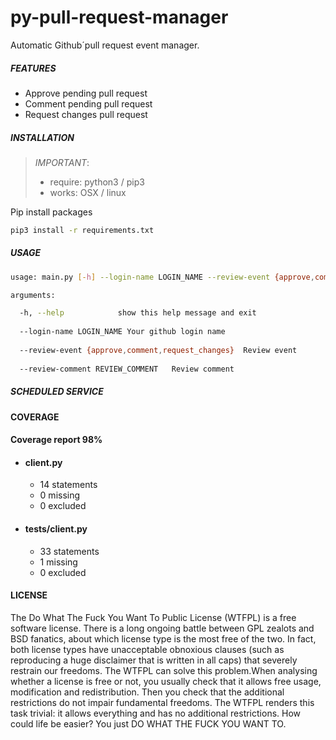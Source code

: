 # py-pull-request-manager

Automatic Github&acute;pull request event manager.

##### FEATURES

- Approve pending pull request
- Comment pending pull request
- Request changes pull request

##### INSTALLATION
    
> *IMPORTANT*:
> * require: python3 / pip3  
> * works: OSX / linux

Pip install packages

```bash
pip3 install -r requirements.txt
```

#####  USAGE

```bash
usage: main.py [-h] --login-name LOGIN_NAME --review-event {approve,comment,request_changes} --review-comment REVIEW_COMMENT

arguments:

  -h, --help            show this help message and exit
  
  --login-name LOGIN_NAME Your github login name
  
  --review-event {approve,comment,request_changes}  Review event
  
  --review-comment REVIEW_COMMENT   Review comment
```

##### SCHEDULED SERVICE


#### COVERAGE

#### Coverage report 98%

* #### client.py
  * 14 statements
  * 0 missing
  * 0 excluded
  
* #### tests/client.py
  * 33 statements
  * 1 missing
  * 0 excluded

#### LICENSE 

The Do What The Fuck You Want To Public License (WTFPL) is a free software license. There is a long ongoing battle between GPL zealots and BSD fanatics, about which license type is the most free of the two. In fact, both license types have unacceptable obnoxious clauses (such as reproducing a huge disclaimer that is written in all caps) that severely restrain our freedoms. The WTFPL can solve this problem.When analysing whether a license is free or not, you usually check that it allows free usage, modification and redistribution. Then you check that the additional restrictions do not impair fundamental freedoms. The WTFPL renders this task trivial: it allows everything and has no additional restrictions. How could life be easier? You just DO WHAT THE FUCK YOU WANT TO.
